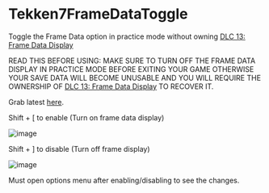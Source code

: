 # Tekken7FrameDataToggle
Toggle the Frame Data option in practice mode without owning [DLC 13: Frame Data Display](https://store.steampowered.com/app/1162602)

READ THIS BEFORE USING: MAKE SURE TO TURN OFF THE FRAME DATA DISPLAY IN PRACTICE MODE BEFORE EXITING YOUR GAME OTHERWISE YOUR SAVE DATA WILL BECOME UNUSABLE AND YOU WILL REQUIRE THE OWNERSHIP OF [DLC 13: Frame Data Display](https://store.steampowered.com/app/1162602) TO RECOVER IT.


Grab latest [here](https://github.com/SakifX9/Tekken7FrameDataToggle/releases/latest).

Shift + [ to enable (Turn on frame data display)

![image](https://user-images.githubusercontent.com/16516667/130734622-dc99daf6-b92c-4fda-95ca-8630ef21825d.png)

Shift + ]  to disable (Turn off frame display)

![image](https://user-images.githubusercontent.com/16516667/130734703-4108d17f-1b20-4a68-bfc6-90731d8c87b8.png)


Must open options menu after enabling/disabling to see the changes.

